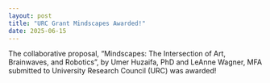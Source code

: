 ```yaml
---
layout: post
title: "URC Grant Mindscapes Awarded!"
date: 2025-06-15
---
```


The collaborative proposal, “Mindscapes: The Intersection of Art, Brainwaves, and Robotics”, by Umer Huzaifa, PhD and LeAnne Wagner, MFA submitted to University Research Council (URC) was awarded!